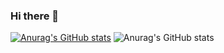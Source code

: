 ### Hi there 👋

[![Anurag's GitHub stats](https://github-readme-stats.vercel.app/api?username=machadogustavo)](https://github.com/anuraghazra/github-readme-stats)
![Anurag's GitHub stats](https://github-readme-stats.vercel.app/api?username=machadadogustavo&hide=contribs,prs)

<!--
**machadogustavo/machadogustavo** is a ✨ _special_ ✨ repository because its `README.md` (this file) appears on your GitHub profile.

Here are some ideas to get you started:

- 🔭 I’m currently working on ...
- 🌱 I’m currently learning ...
- 👯 I’m looking to collaborate on ...
- 🤔 I’m looking for help with ...
- 💬 Ask me about ...
- 📫 How to reach me: ...
- 😄 Pronouns: ...
- ⚡ Fun fact: ...
-->
